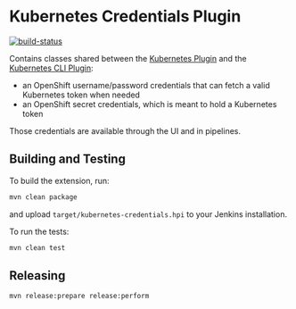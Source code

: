 # Kubernetes Credentials Plugin

[![build-status](https://ci.jenkins.io/buildStatus/icon?job=Plugins/kubernetes-credentials-plugin/master/)][master-build]

Contains classes shared between the [Kubernetes Plugin][kubernetes-plugin] and the
[Kubernetes CLI Plugin][kubernetes-cli-plugin]:
* an OpenShift username/password credentials that can fetch a valid Kubernetes token when needed
* an OpenShift secret credentials, which is meant to hold a Kubernetes token

Those credentials are available through the UI and in pipelines.

## Building and Testing
To build the extension, run:
```bash
mvn clean package
```
and upload `target/kubernetes-credentials.hpi` to your Jenkins installation.

To run the tests:
```bash
mvn clean test
```

## Releasing
```bash
mvn release:prepare release:perform
```

[kubernetes-plugin]:https://github.com/jenkinsci/kubernetes-plugin
[kubernetes-cli-plugin]:https://github.com/jenkinsci/kubernetes-cli-plugin
[master-build]: https://ci.jenkins.io/job/Plugins/job/kubernetes-credentials-plugin/job/master/
